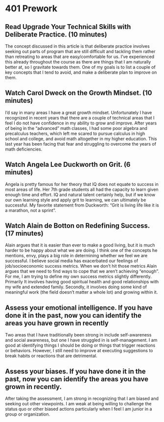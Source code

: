 # 401 Prework

## Read Upgrade Your Technical Skills with Deliberate Practice. (10 minutes)

The concept discussed in this article is that deliberate practice involves seeking out parts of program that are still difficult and tackling them rather than retreating to areas that are easy/comfortable for us. I’ve experienced this already throughout the course as there are things that I am naturally better at, so I gravitate towards them. One of my goals is to list a couple of key concepts that I tend to avoid, and make a deliberate plan to improve on them.

## Watch Carol Dweck on the Growth Mindset. (10 minutes)

I’d say in many areas I have a great growth mindset. Unfortunately I have recognized in recent years that there are a couple of technical areas that I feel I do not have confidence in my ability to grow and improve. After years of being in the “advanced” math classes, I had some poor algebra and precalculus teachers, which left me scared to pursue calculus in high school and college, and avoid math altogether in my higher education. This last year has been facing that fear and struggling to overcome the years of math deficiencies.

## Watch Angela Lee Duckworth on Grit. (6 minutes)

Angela is pretty famous for her theory that IQ does not equate to success in most areas of life. Her 7th grade students all had the capacity to learn given enough time and effort. IQ and natural talent certainly help, but if we know our own learning style and apply grit to learning, we can ultimately be successful. My favorite statement from Duckworth: “Grit is living life like it is a marathon, not a sprint”.

## Watch Alain de Botton on Redefining Success. (17 minutes)

Alain argues that it is easier than ever to make a good living, but it is much harder to be happy about what we are doing. I think one of the concepts he mentions, envy, plays a big role in determining whether we feel we are successful. I believe social media has exacerbated our feelings of job/socioeconomic success metrics. When we don’t hit those metrics Alain argues that we need to find ways to cope that we aren’t achieving “enough”. For me, I am trying to define my own success metrics slightly differently. Primarily It involves having good spiritual health and good relationships with my wife and extended family. Secondly, it involves doing some kind of meaningful work (the field doesn’t matter a whole lot) and growing within it.  

## Assess your emotional intelligence. If you have done it in the past, now you can identify the areas you have grown in recently

Two areas that I have traditionally been strong in include self-awareness and social awareness, but one I have struggled in is self-management. I am good at identifying things I should be doing or things that trigger reactions or behaviors. However, I still need to improve at executing suggestions to break habits or reactions that are detrimental.

## Assess your biases. If you have done it in the past, now you can identify the areas you have grown in recently.

After taking the assessment, I am strong in recognizing that I am biased and seeking out other viewpoints. I am weak at being willing to challenge the status quo or other biased actions particularly when I feel I am junior in a group or organization.
